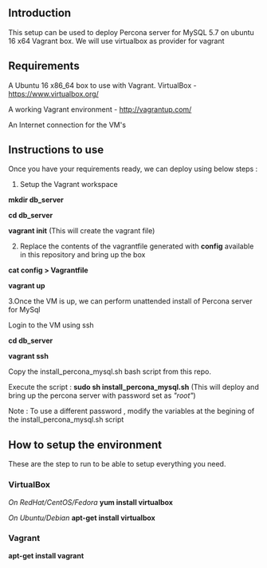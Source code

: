 ## Introduction
This setup can be used to deploy Percona server for MySQL 5.7 on ubuntu 16 x64 Vagrant box.
We will use virtualbox as provider for vagrant
 


## Requirements

A Ubuntu 16 x86_64 box to use with Vagrant.
VirtualBox - https://www.virtualbox.org/

A working Vagrant environment - http://vagrantup.com/

An Internet connection for the VM's


## Instructions to use
Once you have your requirements ready, we can deploy using below steps :
1. Setup the Vagrant workspace

**mkdir db_server**  

**cd db_server**

**vagrant init**  (This will create the vagrant file)

2. Replace the contents of the vagrantfile generated with **config** available in this repository and bring up the box

**cat config > Vagrantfile**

**vagrant up** 

3.Once the VM is up, we can perform unattended install of Percona server for MySql

Login to the VM using ssh

**cd db_server**

**vagrant ssh**

Copy the install_percona_mysql.sh bash script from this repo.

Execute the script :  **sudo sh install_percona_mysql.sh**  (This will deploy and bring up the percona server with password set as *"root"*)

Note : To use a different password , modify the variables at the begining of the install_percona_mysql.sh script 

## How to setup the environment
These are the step to run to be able to setup everything you need.

### VirtualBox

*On RedHat/CentOS/Fedora* 
**yum install virtualbox**
 
*On Ubuntu/Debian*
**apt-get install virtualbox**

### Vagrant

**apt-get install vagrant**

